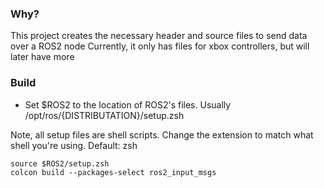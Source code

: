 ### Why?
This project creates the necessary header and source files to send data over a ROS2 node
Currently, it only has files for xbox controllers, but will later have more

### Build
- Set $ROS2 to the location of ROS2's files. Usually /opt/ros/{DISTRIBUTATION}/setup.zsh  
  
Note, all setup files are shell scripts. Change the extension to match what shell you're using. Default: zsh
```
source $ROS2/setup.zsh
colcon build --packages-select ros2_input_msgs
```
